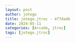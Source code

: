 ```yaml
---
layout: post
author: jotego
title: jotego.jtroc - 4f7da4b
date: 2024-05-11
categories: [Arcade, jtroc]
tags: [jotego.jtroc]
---
```


